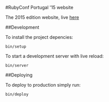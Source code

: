 #RubyConf Portugal '15 website

The 2015 edition website, live [here](http://2015.rubyconf.pt/)

##Development

To install the project depencies:

```
bin/setup
```

To start a development server with live reload:

```
bin/server
```

##Deploying

To deploy to production simply run:

```
bin/deploy
```
